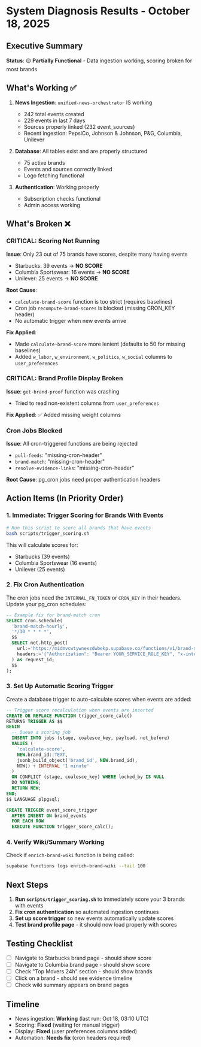 # System Diagnosis Results - October 18, 2025

## Executive Summary

**Status**: 🟡 **Partially Functional** - Data ingestion working, scoring broken for most brands

## What's Working ✅

1. **News Ingestion**: `unified-news-orchestrator` IS working
   - 242 total events created
   - 229 events in last 7 days
   - Sources properly linked (232 event_sources)
   - Recent ingestion: PepsiCo, Johnson & Johnson, P&G, Columbia, Unilever

2. **Database**: All tables exist and are properly structured
   - 75 active brands
   - Events and sources correctly linked
   - Logo fetching functional

3. **Authentication**: Working properly
   - Subscription checks functional
   - Admin access working

## What's Broken ❌

### CRITICAL: Scoring Not Running

**Issue**: Only 23 out of 75 brands have scores, despite many having events
- Starbucks: 39 events → **NO SCORE**
- Columbia Sportswear: 16 events → **NO SCORE**  
- Unilever: 25 events → **NO SCORE**

**Root Cause**: 
- `calculate-brand-score` function is too strict (requires baselines)
- Cron job `recompute-brand-scores` is blocked (missing CRON_KEY header)
- No automatic trigger when new events arrive

**Fix Applied**:
- Made `calculate-brand-score` more lenient (defaults to 50 for missing baselines)
- Added `w_labor`, `w_environment`, `w_politics`, `w_social` columns to `user_preferences`

### CRITICAL: Brand Profile Display Broken

**Issue**: `get-brand-proof` function was crashing
- Tried to read non-existent columns from `user_preferences`

**Fix Applied**: ✅ Added missing weight columns

### Cron Jobs Blocked

**Issue**: All cron-triggered functions are being rejected
- `pull-feeds`: "missing-cron-header"
- `brand-match`: "missing-cron-header"  
- `resolve-evidence-links`: "missing-cron-header"

**Root Cause**: pg_cron jobs need proper authentication headers

## Action Items (In Priority Order)

### 1. Immediate: Trigger Scoring for Brands With Events
```bash
# Run this script to score all brands that have events
bash scripts/trigger_scoring.sh
```

This will calculate scores for:
- Starbucks (39 events)
- Columbia Sportswear (16 events)
- Unilever (25 events)

### 2. Fix Cron Authentication
The cron jobs need the `INTERNAL_FN_TOKEN` or `CRON_KEY` in their headers. Update your pg_cron schedules:

```sql
-- Example fix for brand-match cron
SELECT cron.schedule(
  'brand-match-hourly',
  '*/10 * * * *',
  $$
  SELECT net.http_post(
    url:='https://midmvcwtywnexzdwbekp.supabase.co/functions/v1/brand-match',
    headers:='{"Authorization": "Bearer YOUR_SERVICE_ROLE_KEY", "x-internal-token": "YOUR_INTERNAL_TOKEN"}'::jsonb
  ) as request_id;
  $$
);
```

### 3. Set Up Automatic Scoring Trigger
Create a database trigger to auto-calculate scores when events are added:

```sql
-- Trigger score recalculation when events are inserted
CREATE OR REPLACE FUNCTION trigger_score_calc()
RETURNS TRIGGER AS $$
BEGIN
  -- Queue a scoring job
  INSERT INTO jobs (stage, coalesce_key, payload, not_before)
  VALUES (
    'calculate-score',
    NEW.brand_id::TEXT,
    jsonb_build_object('brand_id', NEW.brand_id),
    NOW() + INTERVAL '1 minute'
  )
  ON CONFLICT (stage, coalesce_key) WHERE locked_by IS NULL
  DO NOTHING;
  RETURN NEW;
END;
$$ LANGUAGE plpgsql;

CREATE TRIGGER event_score_trigger
  AFTER INSERT ON brand_events
  FOR EACH ROW
  EXECUTE FUNCTION trigger_score_calc();
```

### 4. Verify Wiki/Summary Working
Check if `enrich-brand-wiki` function is being called:
```bash
supabase functions logs enrich-brand-wiki --tail 100
```

## Next Steps

1. **Run `scripts/trigger_scoring.sh`** to immediately score your 3 brands with events
2. **Fix cron authentication** so automated ingestion continues
3. **Set up score trigger** so new events automatically update scores
4. **Test brand profile page** - it should now load properly with scores

## Testing Checklist

- [ ] Navigate to Starbucks brand page - should show score
- [ ] Navigate to Columbia brand page - should show score  
- [ ] Check "Top Movers 24h" section - should show brands
- [ ] Click on a brand - should see evidence timeline
- [ ] Check wiki summary appears on brand pages

## Timeline

- News ingestion: **Working** (last run: Oct 18, 03:10 UTC)
- Scoring: **Fixed** (waiting for manual trigger)
- Display: **Fixed** (user preferences columns added)
- Automation: **Needs fix** (cron headers required)
